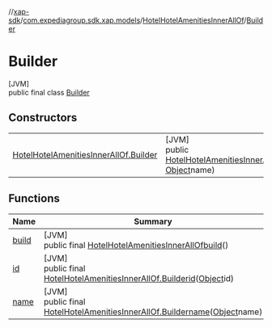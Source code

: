 //[xap-sdk](../../../../index.md)/[com.expediagroup.sdk.xap.models](../../index.md)/[HotelHotelAmenitiesInnerAllOf](../index.md)/[Builder](index.md)

# Builder

[JVM]\
public final class [Builder](index.md)

## Constructors

| | |
|---|---|
| [HotelHotelAmenitiesInnerAllOf.Builder](-hotel-hotel-amenities-inner-all-of.-builder.md) | [JVM]<br>public [HotelHotelAmenitiesInnerAllOf.Builder](index.md)[HotelHotelAmenitiesInnerAllOf.Builder](-hotel-hotel-amenities-inner-all-of.-builder.md)([Object](https://docs.oracle.com/javase/8/docs/api/java/lang/Object.html)id, [Object](https://docs.oracle.com/javase/8/docs/api/java/lang/Object.html)name) |

## Functions

| Name | Summary |
|---|---|
| [build](build.md) | [JVM]<br>public final [HotelHotelAmenitiesInnerAllOf](../index.md)[build](build.md)() |
| [id](id.md) | [JVM]<br>public final [HotelHotelAmenitiesInnerAllOf.Builder](index.md)[id](id.md)([Object](https://docs.oracle.com/javase/8/docs/api/java/lang/Object.html)id) |
| [name](name.md) | [JVM]<br>public final [HotelHotelAmenitiesInnerAllOf.Builder](index.md)[name](name.md)([Object](https://docs.oracle.com/javase/8/docs/api/java/lang/Object.html)name) |
